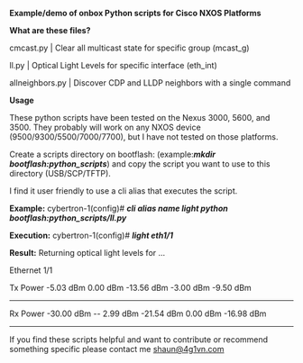 **Example/demo of onbox Python scripts for Cisco NXOS Platforms**




**What are these files?**

cmcast.py |
Clear all multicast state for specific group (mcast_g)

ll.py |
Optical Light Levels for specific interface (eth_int)

allneighbors.py | 
Discover CDP and LLDP neighbors with a single command


**Usage**

These python scripts have been tested on the Nexus 3000, 5600, and 3500. They
probably will work on any NXOS device (9500/9300/5500/7000/7700), but I have
not tested on those platforms. 

Create a scripts directory on bootflash: (example:**_mkdir
bootflash:python_scripts_**) and copy the script you want to use to this
directory (USB/SCP/TFTP).

I find it user friendly to use a cli alias that executes the script. 

**Example:**
cybertron-1(config)# **_cli alias name light
python bootflash:python_scripts/ll.py_**

**Execution:**
cybertron-1(config)# **_light eth1/1_**

**Result:**
Returning optical light levels for ...

Ethernet 1/1

  Tx Power       -5.03 dBm       0.00 dBm  -13.56 dBm   -3.00 dBm     -9.50 dBm
** **   
  Rx Power      -30.00 dBm --    2.99 dBm  -21.54 dBm    0.00 dBm    -16.98 dBm

** **

If you find these scripts
helpful and want to contribute or recommend something specific please contact
me shaun@4g1vn.com
